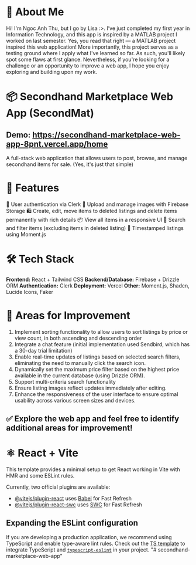 # 👋 About Me

Hi! I'm Ngoc Anh Thu, but I go by Lisa :>. I’ve just completed my first year in Information Technology, and this app is inspired by a MATLAB project I worked on last semester. Yes, you read that right — a MATLAB project inspired this web application!
More importantly, this project serves as a testing ground where I apply what I've learned so far. As such, you'll likely spot some flaws at first glance. Nevertheless, if you're looking for a challenge or an opportunity to improve a web app, I hope you enjoy exploring and building upon my work.

# 📦 Secondhand Marketplace Web App (SecondMat)
## Demo: https://secondhand-marketplace-web-app-8pnt.vercel.app/home
A full-stack web application that allows users to post, browse, and manage secondhand items for sale. (Yes, it's just that simple)

# 🚀 Features
🔐 User authentication via Clerk
📸 Upload and manage images with Firebase Storage
🛍️ Create, edit, move items to deleted listings and delete items permanently with rich details
📦 View all items in a responsive UI
🔎 Search and filter items (excluding items in deleted listing)
📅 Timestamped listings using Moment.js

# 🛠️ Tech Stack
**Frontend:** React + Tailwind CSS
**Backend/Database:** Firebase + Drizzle ORM
**Authentication:** Clerk
**Deployment:** Vercel
**Other:** Moment.js, Shadcn, Lucide Icons, Faker

# 🚧 Areas for Improvement
1. Implement sorting functionality to allow users to sort listings by price or view count, in both ascending and descending order
2. Integrate a chat feature (initial implementation used Sendbird, which has a 30-day trial limitation)
3. Enable real-time updates of listings based on selected search filters, eliminating the need to manually click the search icon.
4. Dynamically set the maximum price filter based on the highest price available in the current database (using Drizzle ORM).
5. Support multi-criteria search functionality
6. Ensure listing images reflect updates immediately after editing.
7. Enhance the responsiveness of the user interface to ensure optimal usability across various screen sizes and devices.
## ✅ Explore the web app and feel free to identify additional areas for improvement!

# ⚛️ React + Vite

This template provides a minimal setup to get React working in Vite with HMR and some ESLint rules.

Currently, two official plugins are available:

- [@vitejs/plugin-react](https://github.com/vitejs/vite-plugin-react/blob/main/packages/plugin-react/README.md) uses [Babel](https://babeljs.io/) for Fast Refresh
- [@vitejs/plugin-react-swc](https://github.com/vitejs/vite-plugin-react-swc) uses [SWC](https://swc.rs/) for Fast Refresh

## Expanding the ESLint configuration

If you are developing a production application, we recommend using TypeScript and enable type-aware lint rules. Check out the [TS template](https://github.com/vitejs/vite/tree/main/packages/create-vite/template-react-ts) to integrate TypeScript and [`typescript-eslint`](https://typescript-eslint.io) in your project.
"# secondhand-marketplace-web-app" 

